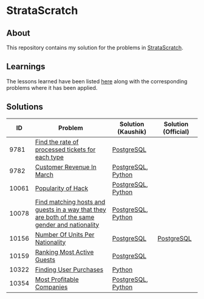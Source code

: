 # StrataScratch

## About
This repository contains my solution for the problems in [StrataScratch](https://www.stratascratch.com/).

## Learnings
The lessons learned have been listed [here](./notes/README.md) along with the corresponding problems where it has been applied.

## Solutions

|ID   |Problem  |Solution (Kaushik)|Solution (Official)|
|-----|---------|------------------|-------------------|
|9781 |[Find the rate of processed tickets for each type](./problems/README.md#id-9781-find-the-rate-of-processed-tickets-for-each-type)|[PostgreSQL](./src/sql/rate_processed_tickets_each_type.sql)|
|9782 |[Customer Revenue In March](./problems/README.md#id-9782-customer-revenue-in-march)|[PostgreSQL](./src/sql/customer_revenue_march.sql), [Python](./src/python/customer_revenue_march.py)|
|10061|[Popularity of Hack](./problems/README.md#id-10061-popularity-of-hack)|[PostgreSQL](./src/sql/popularity_of_hack.sql), [Python](./src/python/popularity_of_hack.py)|
|10078|[Find matching hosts and guests in a way that they are both of the same gender and nationality](./problems/README.md#id-10078-find-matching-hosts-and-guests-in-a-way-that-they-are-both-of-the-same-gender-and-nationality)|[PostgreSQL](./src/sql/matching_hosts_and_guests.sql), [Python](./src/python/matching_hosts_and_guests.py)|
|10156|[Number Of Units Per Nationality](./problems/README.md#id-10156-number-of-units-per-nationality)|[PostgreSQL](./src/sql/units_per_nationality.sql)|[PostgreSQL](./src/sql/units_per_nationality_official_soluiton.sql)|
|10159|[Ranking Most Active Guests](./problems/README.md#id-10159-ranking-most-active-guests)|[PostgreSQL](./src/sql/ranking_most_active_guests.sql)|
|10322|[Finding User Purchases](./problems/README.md#id-10322-finding-user-purchases)|[Python](./src/python/finding_user_purchases.py)
|10354|[Most Profitable Companies](./problems/README.md#id-10354-most-profitable-companies)|[PostgreSQL](./src/sql/most_profitable_companies.sql), [Python](./src/python/most_profitable_companies.py)|
